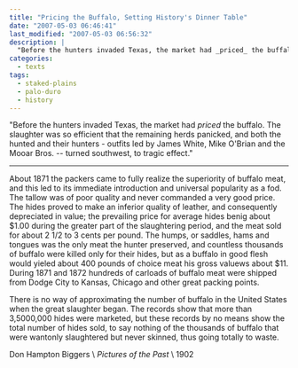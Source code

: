 ```yaml
---
title: "Pricing the Buffalo, Setting History's Dinner Table"
date: "2007-05-03 06:46:41"
last_modified: "2007-05-03 06:56:32"
description: |
  "Before the hunters invaded Texas, the market had _priced_ the buffalo. The slaughter was so efficient that the remaining herds panicked, and both the hunted and their hunters - outfits led by James White, Mike O'Brian and the Mooar Bros. -- turned southwest, to tragic effect."
categories:
  - texts
tags:
  - staked-plains
  - palo-duro
  - history  
---
```

  "Before the hunters invaded Texas, the market had _priced_ the buffalo. The slaughter was so efficient that the remaining herds panicked, and both the hunted and their hunters - outfits led by James White, Mike O'Brian and the Mooar Bros. -- turned southwest, to tragic effect."
***

About 1871 the packers came to fully realize the superiority of buffalo meat, and this led to its immediate introduction and universal popularity as a fod. The tallow was of poor quality and never commanded a very good price. The hides proved to make an inferior quality of leather, and consequently depreciated in value; the prevailing price for average hides benig about $1.00 during the greater part of the slaughtering period, and the meat sold for about 2 1/2 to 3 cents per pound. The humps, or saddles, hams and tongues was the only meat the hunter preserved, and countless thousands of buffalo were killed only for their hides, but as a buffalo in good flesh would yieled about 400 pounds of choice meat his gross valuews about $11. During 1871 and 1872 hundreds of carloads of buffalo meat were shipped from Dodge City to Kansas, Chicago and other great packing points.

There is no way of approximating the number of buffalo in the  United States when the great slaughter began. The records show that more than 3,5000,000 hides were marketed, but these records by no means show the total number of hides sold, to say nothing of the thousands of buffalo that were wantonly slaughtered but never skinned, thus going totally to waste.

Don Hampton Biggers  \\
_Pictures of the Past_  \\
1902
